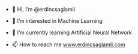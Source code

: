 - 👋 Hi, I’m @erdincsaglamli
- 👀 I’m interested in Machine Learning
- 🌱 I’m currently learning Artificial Neural Network

- 📫 How to reach me www.erdincsaglamli.com

<!---
erdincsaglamli/erdincsaglamli is a ✨ special ✨ repository because its `README.md` (this file) appears on your GitHub profile.
You can click the Preview link to take a look at your changes.
--->
